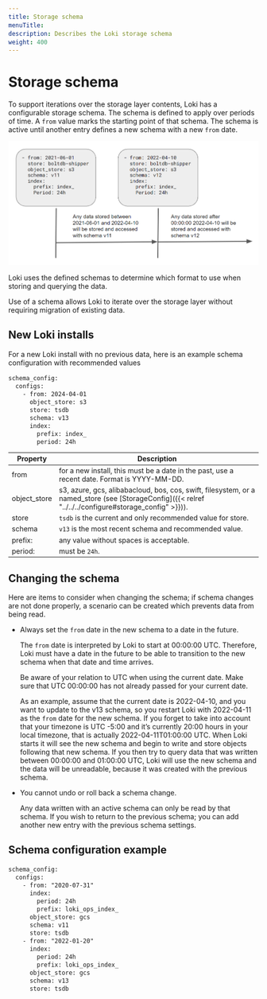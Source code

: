 ```yaml
---
title: Storage schema
menuTitle:  
description: Describes the Loki storage schema
weight: 400
---
```

# Storage schema

To support iterations over the storage layer contents, Loki has a configurable storage schema. The schema is defined to apply over periods of time. A `from` value marks the starting point of that schema. The schema is active until another entry defines a new schema with a new `from` date.

![schema_example](./schema.png)

Loki uses the defined schemas to determine which format to use when storing and querying the data.

Use of a schema allows Loki to iterate over the storage layer without requiring migration of existing data.

## New Loki installs
For a new Loki install with no previous data, here is an example schema configuration with recommended values

```
schema_config:
  configs:
    - from: 2024-04-01
      object_store: s3
      store: tsdb
      schema: v13
      index:
        prefix: index_
        period: 24h
```


| Property     | Description                                                                                                                                            |
|--------------|--------------------------------------------------------------------------------------------------------------------------------------------------------|
| from         | for a new install, this must be a date in the past, use a recent date. Format is YYYY-MM-DD.                                                           |
| object_store | s3, azure, gcs, alibabacloud, bos, cos, swift, filesystem, or a named_store (see [StorageConfig]({{< relref "../../../configure#storage_config" >}})). |
| store        | `tsdb` is the current and only recommended value for store.                                                                                            |
| schema       | `v13` is the most recent schema and recommended value.                                                                                                 |
| prefix:      | any value without spaces is acceptable.                                                                                                                |
| period:      | must be `24h`.                                                                                                                                         |


## Changing the schema

Here are items to consider when changing the schema; if schema changes are not done properly, a scenario can be created which prevents data from being read.
- Always set the `from` date in the new schema to a date in the future.

  The `from` date is interpreted by Loki to start at 00:00:00 UTC. Therefore, Loki must have a date in the future to be able to transition to the new schema when that date and time arrives.

  Be aware of your relation to UTC when using the current date. Make sure that UTC 00:00:00 has not already passed for your current date.
  
  As an example, assume that the current date is 2022-04-10, and you want to update to the v13 schema, so you restart Loki with 2022-04-11 as the `from` date for the new schema. If you forget to take into account that your timezone is UTC -5:00 and it’s currently 20:00 hours in your local timezone,  that is actually 2022-04-11T01:00:00 UTC. When Loki starts it will see the new schema and begin to write and store objects following that new schema. If you then try to query data that was written between 00:00:00 and 01:00:00 UTC, Loki will use the new schema and the data will be unreadable, because it was created with the previous schema.

- You cannot undo or roll back a schema change.

  Any data written with an active schema can only be read by that schema. If you wish to return to the previous schema; you can add another new entry with the previous schema settings.

## Schema configuration example

```
schema_config:
  configs:
    - from: "2020-07-31"
      index:
        period: 24h
        prefix: loki_ops_index_
      object_store: gcs
      schema: v11
      store: tsdb
    - from: "2022-01-20"
      index:
        period: 24h
        prefix: loki_ops_index_
      object_store: gcs
      schema: v13
      store: tsdb
```
